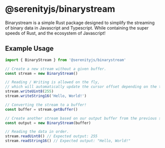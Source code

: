 # @serenityjs/binarystream

Binarystream is a simple Rust package designed to simplify the streaming of binary data in Javascript and Typescript. While containing the super speeds of Rust, and the ecosystem of Javascript!

## Example Usage

```ts
import { BinaryStream } from '@serenityjs/binarystream'

// Create a new stream without a given buffer.
const stream = new BinaryStream()

// Reading / Writing is allowed on the fly,
// which will automatically update the cursor offset depending on the type of call.
stream.writeUint8(255)
stream.writeString16('Hello, World!')

// Converting the stream to a buffer!
const buffer = stream.getBuffer()

// Create another stream based on our output buffer from the previous stream.
const output = new BinaryStream(buffer)

// Reading the data in order.
stream.readUint8() // Expected output: 255
stream.readString16() // Expected output: "Hello, World!"
```
